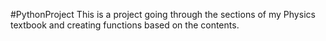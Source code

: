 #PythonProject
This is a project going through the sections of my Physics textbook and creating functions based on the contents.